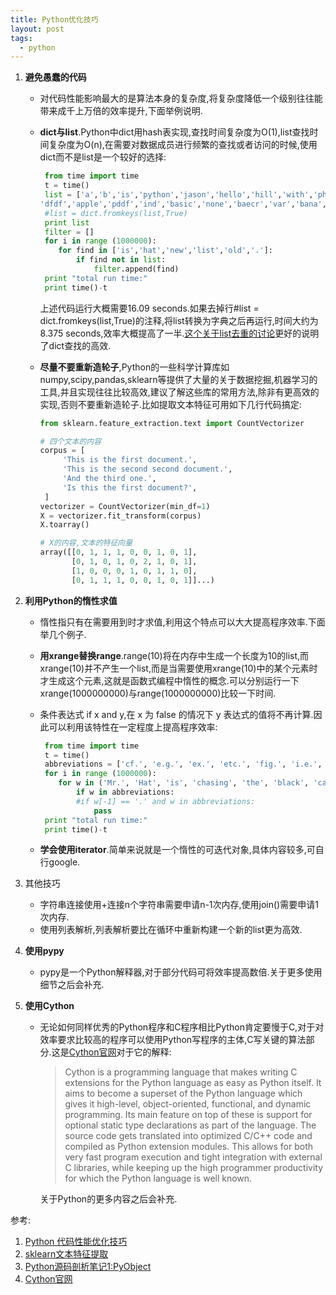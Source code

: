 ```yaml
---
title: Python优化技巧
layout: post
tags:
  - python
---
```


1. **避免愚蠢的代码**
   
   - 对代码性能影响最大的是算法本身的复杂度,将复杂度降低一个级别往往能带来成千上万倍的效率提升,下面举例说明.
     
   - **dict与list**.Python中dict用hash表实现,查找时间复杂度为O(1),list查找时间复杂度为O(n),在需要对数据成员进行频繁的查找或者访问的时候,使用dict而不是list是一个较好的选择:
     
     ``` python
      from time import time 
      t = time() 
      list = ['a','b','is','python','jason','hello','hill','with','phone','test', 
     'dfdf','apple','pddf','ind','basic','none','baecr','var','bana','dd','wrd'] 
      #list = dict.fromkeys(list,True) 
      print list 
      filter = [] 
      for i in range (1000000): 
     	 for find in ['is','hat','new','list','old','.']: 
     		 if find not in list: 
     			 filter.append(find) 
      print "total run time:"
      print time()-t
     ```
     
     上述代码运行大概需要16.09 seconds.如果去掉行#list = dict.fromkeys(list,True)的注释,将list转换为字典之后再运行,时间大约为8.375 seconds,效率大概提高了一半.[这个关于list去重的讨论](http://www.peterbe.com/plog/uniqifiers-benchmark)更好的说明了dict查找的高效.
     
   - **尽量不要重新造轮子**,Python的一些科学计算库如numpy,scipy,pandas,sklearn等提供了大量的关于数据挖掘,机器学习的工具,并且实现往往比较高效,建议了解这些库的常用方法,除非有更高效的实现,否则不要重新造轮子.比如提取文本特征可用如下几行代码搞定:
     
     ``` python
     from sklearn.feature_extraction.text import CountVectorizer
     
     # 四个文本的内容
     corpus = [
          'This is the first document.',
          'This is the second second document.',
          'And the third one.',
          'Is this the first document?',
      ]
     vectorizer = CountVectorizer(min_df=1)
     X = vectorizer.fit_transform(corpus)
     X.toarray()
     
     # X的内容,文本的特征向量
     array([[0, 1, 1, 1, 0, 0, 1, 0, 1],
            [0, 1, 0, 1, 0, 2, 1, 0, 1],
            [1, 0, 0, 0, 1, 0, 1, 1, 0],
            [0, 1, 1, 1, 0, 0, 1, 0, 1]]...)
     ```
   
2. **利用Python的惰性求值**
   
   - 惰性指只有在需要用到时才求值,利用这个特点可以大大提高程序效率.下面举几个例子.
     
   - **用xrange替换range**.range(10)将在内存中生成一个长度为10的list,而xrange(10)并不产生一个list,而是当需要使用xrange(10)中的某个元素时才生成这个元素,这就是函数式编程中惰性的概念.可以分别运行一下xrange(1000000000)与range(1000000000)比较一下时间.
     
   - 条件表达式 if x and y,在 x 为 false 的情况下 y 表达式的值将不再计算.因此可以利用该特性在一定程度上提高程序效率:
     
     ``` python
      from time import time 
      t = time() 
      abbreviations = ['cf.', 'e.g.', 'ex.', 'etc.', 'fig.', 'i.e.', 'Mr.', 'vs.'] 
      for i in range (1000000): 
     	 for w in ('Mr.', 'Hat', 'is', 'chasing', 'the', 'black', 'cat', '.'): 
     		 if w in abbreviations: 
     		 #if w[-1] == '.' and w in abbreviations: 
     			 pass 
      print "total run time:"
      print time()-t
     ```
     
   - **学会使用iterator**.简单来说就是一个惰性的可迭代对象,具体内容较多,可自行google.
   
3. 其他技巧
   
   - 字符串连接使用+连接n个字符串需要申请n-1次内存,使用join()需要申请1次内存.
   - 使用列表解析,列表解析要比在循环中重新构建一个新的list更为高效.
   
4. **使用pypy**
   
   - pypy是一个Python解释器,对于部分代码可将效率提高数倍.关于更多使用细节之后会补充.
   
5. **使用Cython**
   
   - 无论如何同样优秀的Python程序和C程序相比Python肯定要慢于C,对于对效率要求比较高的程序可以使用Python写程序的主体,C写关键的算法部分.这是[Cython官网](http://docs.cython.org/src/quickstart/overview.html)对于它的解释:
     
     > Cython is a programming language that makes writing C extensions for the Python language as easy as Python itself. It aims to become a superset of the Python language which gives it high-level, object-oriented, functional, and dynamic programming. Its main feature on top of these is support for optional static type declarations as part of the language. The source code gets translated into optimized C/C++ code and compiled as Python extension modules. This allows for both very fast program execution and tight integration with external C libraries, while keeping up the high programmer productivity for which the Python language is well known.
     
     关于Python的更多内容之后会补充.



参考:

1. [Python 代码性能优化技巧](https://www.ibm.com/developerworks/cn/linux/l-cn-python-optim/)
2. [sklearn文本特征提取](http://cloga.info/2014/01/19/sklearn_text_feature_extraction/)
3. [Python源码剖析笔记1:PyObject](http://lufo.me/2015/09/python_source_code1/)
4. [Cython官网](http://docs.cython.org/src/quickstart/overview.html)

